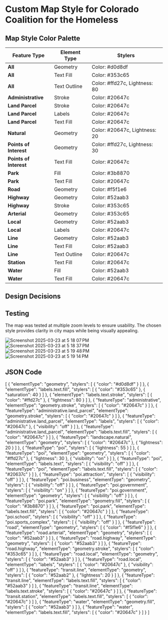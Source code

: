 # Custom Map Style for Colorado Coalition for the Homeless

## Map Style Color Palette

| **Feature Type**        | **Element Type**   | **Stylers**                                         |
|-------------------------|--------------------|-----------------------------------------------------|
| **All**                 | Geometry           | Color: #d0d8df                                      |
| **All**                 | Text Fill          | Color: #353c65                                      |
| **All**                 | Text Outline       | Color: #ffd27c, Lightness: 80                      |
| **Administrative**      | Stroke             | Color: #20647c                                      |
| **Land Parcel**         | Stroke             | Color: #20647c                                      |
| **Land Parcel**         | Labels             | Color: #20647c                                      |
| **Land Parcel**         | Text Fill          | Color: #20647c                                      |
| **Natural**             | Geometry           | Color: #20647c, Lightness: 20                      |
| **Points of Interest**  | Geometry           | Color: #ffd27c, Lightness: 30                      |
| **Points of Interest**  | Text Fill          | Color: #20647c                                      |
| **Park**                | Fill               | Color: #3b8870                                      |
| **Park**                | Text Fill          | Color: #20647c                                      |
| **Road**                | Geometry           | Color: #f5f1e6                                      |
| **Highway**             | Geometry           | Color: #52aab3                                      |
| **Highway**             | Stroke             | Color: #353c65                                      |
| **Arterial**            | Geometry           | Color: #353c65                                      |
| **Local**               | Geometry           | Color: #52aab3                                      |
| **Local**               | Labels             | Color: #20647c                                      |
| **Line**                | Geometry           | Color: #52aab3                                      |
| **Line**                | Text Fill          | Color: #52aab3                                      |
| **Line**                | Text Outline       | Color: #20647c                                      |
| **Station**             | Text Fill          | Color: #20647c                                      |
| **Water**               | Fill               | Color: #52aab3                                      |
| **Water**               | Text Fill          | Color: #20647c                                      |



## Design Decisions

## Testing
The map was tested at multiple zoom levels to ensure usability. The chosen style provides clarity in city maps while being visually appealing.

![Screenshot 2025-03-23 at 5 18 07 PM](https://github.com/user-attachments/assets/af4dea8e-3fac-4e5b-b6a1-059bbbc10dea)
![Screenshot 2025-03-23 at 5 18 37 PM](https://github.com/user-attachments/assets/43957fad-987e-4431-b692-4035a6214e31)
![Screenshot 2025-03-23 at 5 19 48 PM](https://github.com/user-attachments/assets/96519b63-e2e9-4b30-8c85-bb6742b452d2)
![Screenshot 2025-03-23 at 5 19 14 PM](https://github.com/user-attachments/assets/685c1ec7-eece-480e-8fda-2c4b43456f97)


## JSON Code

[
  {
    "elementType": "geometry",
    "stylers": [
      {
        "color": "#d0d8df"
      }
    ]
  },
  {
    "elementType": "labels.text.fill",
    "stylers": [
      {
        "color": "#353c65"
      },
      {
        "saturation": 40
      }
    ]
  },
  {
    "elementType": "labels.text.stroke",
    "stylers": [
      {
        "color": "#ffd27c"
      },
      {
        "lightness": 80
      }
    ]
  },
  {
    "featureType": "administrative",
    "elementType": "geometry.stroke",
    "stylers": [
      {
        "color": "#20647c"
      }
    ]
  },
  {
    "featureType": "administrative.land_parcel",
    "elementType": "geometry.stroke",
    "stylers": [
      {
        "color": "#20647c"
      }
    ]
  },
  {
    "featureType": "administrative.land_parcel",
    "elementType": "labels",
    "stylers": [
      {
        "color": "#20647c"
      },
      {
        "visibility": "off"
      }
    ]
  },
  {
    "featureType": "administrative.land_parcel",
    "elementType": "labels.text.fill",
    "stylers": [
      {
        "color": "#20647c"
      }
    ]
  },
  {
    "featureType": "landscape.natural",
    "elementType": "geometry",
    "stylers": [
      {
        "color": "#20647c"
      },
      {
        "lightness": 20
      }
    ]
  },
  {
    "featureType": "poi",
    "stylers": [
      {
        "lightness": 55
      }
    ]
  },
  {
    "featureType": "poi",
    "elementType": "geometry",
    "stylers": [
      {
        "color": "#ffd27c"
      },
      {
        "lightness": 30
      },
      {
        "visibility": "on"
      }
    ]
  },
  {
    "featureType": "poi",
    "elementType": "labels.text",
    "stylers": [
      {
        "visibility": "off"
      }
    ]
  },
  {
    "featureType": "poi",
    "elementType": "labels.text.fill",
    "stylers": [
      {
        "color": "#20637c"
      }
    ]
  },
  {
    "featureType": "poi.attraction",
    "stylers": [
      {
        "visibility": "off"
      }
    ]
  },
  {
    "featureType": "poi.business",
    "elementType": "geometry",
    "stylers": [
      {
        "visibility": "off"
      }
    ]
  },
  {
    "featureType": "poi.government",
    "stylers": [
      {
        "visibility": "on"
      }
    ]
  },
  {
    "featureType": "poi.government",
    "elementType": "geometry",
    "stylers": [
      {
        "visibility": "off"
      }
    ]
  },
  {
    "featureType": "poi.park",
    "elementType": "geometry.fill",
    "stylers": [
      {
        "color": "#3b8870"
      }
    ]
  },
  {
    "featureType": "poi.park",
    "elementType": "labels.text.fill",
    "stylers": [
      {
        "color": "#20647c"
      }
    ]
  },
  {
    "featureType": "poi.school",
    "stylers": [
      {
        "visibility": "off"
      }
    ]
  },
  {
    "featureType": "poi.sports_complex",
    "stylers": [
      {
        "visibility": "off"
      }
    ]
  },
  {
    "featureType": "road",
    "elementType": "geometry",
    "stylers": [
      {
        "color": "#f5f1e6"
      }
    ]
  },
  {
    "featureType": "road.arterial",
    "elementType": "geometry",
    "stylers": [
      {
        "color": "#52aab3"
      }
    ]
  },
  {
    "featureType": "road.highway",
    "elementType": "geometry",
    "stylers": [
      {
        "color": "#52aab3"
      }
    ]
  },
  {
    "featureType": "road.highway",
    "elementType": "geometry.stroke",
    "stylers": [
      {
        "color": "#353c65"
      }
    ]
  },
  {
    "featureType": "road.local",
    "elementType": "geometry",
    "stylers": [
      {
        "color": "#52aab3"
      }
    ]
  },
  {
    "featureType": "road.local",
    "elementType": "labels",
    "stylers": [
      {
        "color": "#20647c"
      },
      {
        "visibility": "off"
      }
    ]
  },
  {
    "featureType": "transit.line",
    "elementType": "geometry",
    "stylers": [
      {
        "color": "#52aab2"
      },
      {
        "lightness": 20
      }
    ]
  },
  {
    "featureType": "transit.line",
    "elementType": "labels.text.fill",
    "stylers": [
      {
        "color": "#52aab3"
      }
    ]
  },
  {
    "featureType": "transit.line",
    "elementType": "labels.text.stroke",
    "stylers": [
      {
        "color": "#20647c"
      }
    ]
  },
  {
    "featureType": "transit.station",
    "elementType": "labels.text.fill",
    "stylers": [
      {
        "color": "#20647c"
      }
    ]
  },
  {
    "featureType": "water",
    "elementType": "geometry.fill",
    "stylers": [
      {
        "color": "#52aab3"
      }
    ]
  },
  {
    "featureType": "water",
    "elementType": "labels.text.fill",
    "stylers": [
      {
        "color": "#20647c"
      }
    ]
  }
]
